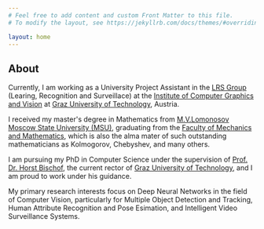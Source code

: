 ```yaml
---
# Feel free to add content and custom Front Matter to this file.
# To modify the layout, see https://jekyllrb.com/docs/themes/#overriding-theme-defaults

layout: home
---
```


## About

Currently, I am working as a University Project Assistant in the [LRS Group](https://www.tugraz.at/institute/icg/research/team-bischof/learning-recognition-surveillance) (Learing, Recognition and Surveillace)
at the [Institute of Computer Graphics and Vision](https://www.tugraz.at/institute/icg/home) 
at [Graz University of Technology](https://en.wikipedia.org/wiki/Graz_University_of_Technology), Austria. 

I received my master's degree in Mathematics from [M.V.Lomonosov Moscow State University
(MSU)](https://en.wikipedia.org/wiki/Moscow_State_University), graduating from the [Faculty of Mechanics and Mathematics](https://en.wikipedia.org/wiki/MSU_Faculty_of_Mechanics_and_Mathematics),
which is also the alma mater of such outstanding mathematicians as Kolmogorov, Chebyshev, and many others.

I am pursuing my PhD in Computer Science under the supervision of [Prof. Dr. Horst Bischof](https://en.wikipedia.org/wiki/Horst_Bischof),
the current rector of [Graz University of Technology](https://en.wikipedia.org/wiki/Graz_University_of_Technology), and I am proud to work under his guidance. 

My primary research interests focus on Deep Neural Networks 
in the field of Computer Vision, particularly for Multiple Object Detection and Tracking, 
Human Attribute Recognition and Pose Esimation, and Intelligent Video Surveillance Systems.


